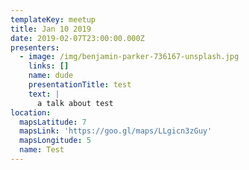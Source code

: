 ```yaml
---
templateKey: meetup
title: Jan 10 2019
date: 2019-02-07T23:00:00.000Z
presenters:
  - image: /img/benjamin-parker-736167-unsplash.jpg
    links: []
    name: dude
    presentationTitle: test
    text: |
      a talk about test
location:
  mapsLatitude: 7
  mapsLink: 'https://goo.gl/maps/LLgicn3zGuy'
  mapsLongitude: 5
  name: Test
---
```


